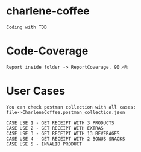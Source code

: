# charlene-coffee
    Coding with TDD
# Code-Coverage
    Report inside folder -> ReportCoverage. 90.4%
# User Cases
    You can check postman collection with all cases: 
    file->CharleneCoffee.postman_collection.json

    CASE USE 1 - GET RECEIPT WITH 3 PRODUCTS
    CASE USE 2 - GET RECEIPT WITH EXTRAS 
    CASE USE 3 - GET RECEIPT WITH 13 BEVERAGES
    CASE USE 4 - GET RECEIPT WITH 2 BONUS SNACKS
    CASE USE 5 - INVALID PRODUCT    

